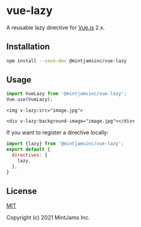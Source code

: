# vue-lazy
A reusable lazy directive for [Vue.js](https://github.com/vuejs/vue) 2.x.

## Installation

```sh
npm install --save-dev @mintjamsinc/vue-lazy
```

## Usage

```js
import VueLazy from '@mintjamsinc/vue-lazy';
Vue.use(VueLazy);
```

```vue
<img v-lazy:src="image.jpg">

<div v-lazy:background-image="image.jpg"></div>
```

If you want to register a directive locally:

```js
import {lazy} from '@mintjamsinc/vue-lazy';
export default {
  directives: {
    lazy,
  },
}
```

## License

[MIT](https://opensource.org/licenses/MIT)

Copyright (c) 2021 MintJams Inc.